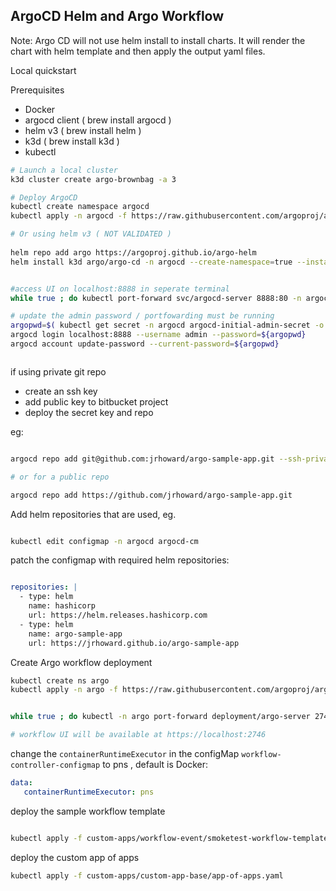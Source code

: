 ## ArgoCD Helm and Argo Workflow

Note: Argo CD will not use helm install to install charts. It will render the chart with helm template and then apply the output yaml files.

Local quickstart

Prerequisites

- Docker
- argocd client ( brew install argocd )
- helm v3 ( brew install helm )
- k3d ( brew install k3d )
- kubectl


```sh
# Launch a local cluster
k3d cluster create argo-brownbag -a 3

# Deploy ArgoCD
kubectl create namespace argocd
kubectl apply -n argocd -f https://raw.githubusercontent.com/argoproj/argo-cd/stable/manifests/install.yaml

# Or using helm v3 ( NOT VALIDATED )
 
helm repo add argo https://argoproj.github.io/argo-helm
helm install k3d argo/argo-cd -n argocd --create-namespace=true --installCRDs=false


#access UI on localhost:8888 in seperate terminal
while true ; do kubectl port-forward svc/argocd-server 8888:80 -n argocd; sleep 5 ; done

# update the admin password / portfowarding must be running
argopwd=$( kubectl get secret -n argocd argocd-initial-admin-secret -o jsonpath='{.data.password}' | base64 -d - )
argocd login localhost:8888 --username admin --password=${argopwd}
argocd account update-password --current-password=${argopwd}



```
if using private git repo

- create an ssh key
- add public key to bitbucket project
- deploy the secret key and repo


eg:

```sh

argocd repo add git@github.com:jrhoward/argo-sample-app.git --ssh-private-key-path ~/.ssh/id_rsa_argo

# or for a public repo

argocd repo add https://github.com/jrhoward/argo-sample-app.git

```

Add helm repositories that are used, eg.

```sh

kubectl edit configmap -n argocd argocd-cm

```

patch the configmap with required helm repositories:

```yaml

repositories: |
  - type: helm
    name: hashicorp
    url: https://helm.releases.hashicorp.com
  - type: helm
    name: argo-sample-app
    url: https://jrhoward.github.io/argo-sample-app
```

Create Argo workflow deployment

```sh
kubectl create ns argo
kubectl apply -n argo -f https://raw.githubusercontent.com/argoproj/argo-workflows/stable/manifests/quick-start-postgres.yaml


while true ; do kubectl -n argo port-forward deployment/argo-server 2746:2746; sleep 5 ; done

# workflow UI will be available at https://localhost:2746

```

change the `containerRuntimeExecutor` in the configMap `workflow-controller-configmap` to pns , default is Docker:

```yaml
data:
   containerRuntimeExecutor: pns
```

deploy the sample workflow template

```sh

kubectl apply -f custom-apps/workflow-event/smoketest-workflow-template.yaml

```

deploy the custom app of apps

```sh
kubectl apply -f custom-apps/custom-app-base/app-of-apps.yaml
````
